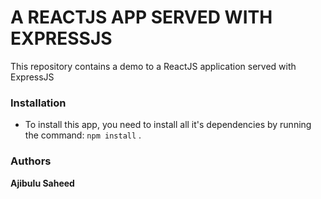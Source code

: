 # **A REACTJS APP SERVED WITH EXPRESSJS**

This repository contains a demo to a ReactJS application served with ExpressJS


### **Installation**

* To install this app, you need to install all it's dependencies by running the command: ``` npm install ``` .


### **Authors**

**Ajibulu  Saheed**